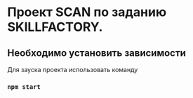 # Проект SCAN  по заданию SKILLFACTORY.


## Необходимо установить зависимости

Для зауска проекта использовать команду

### `npm start`


